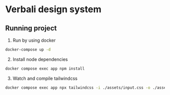 # Verbali design system

## Running project

1. Run by using docker
```bash
docker-compose up -d
```

2. Install node dependencies
```bash
docker compose exec app npm install
```

3. Watch and compile tailwindcss
```bash
docker compose exec app npx tailwindcss -i ./assets/input.css -o ./assets/ds.css --watch
```
